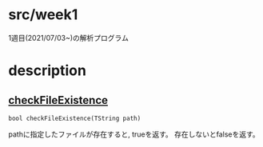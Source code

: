 # src/week1
1週目(2021/07/03~)の解析プログラム

# description
## [checkFileExistence](https://github.com/hmdyt/b4ex_semiconductor/blob/main/src/week1/checkFileExistence.C)  

```
bool checkFileExistence(TString path)
```
pathに指定したファイルが存在すると, trueを返す。
存在しないとfalseを返す。